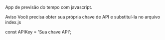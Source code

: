 App de previsão do tempo com javascript.

Aviso
Você precisa obter sua própria chave de API e substituí-la no arquivo index.js 

const APIKey = 'Sua chave API';
